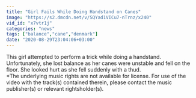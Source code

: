 ```yaml
---
title: "Girl Fails While Doing Handstand on Canes"
image: "https://s2.dmcdn.net/v/SQYad1VICu7-nTrnz/x240"
vid_id: "x7vtr1j"
categories: "news"
tags: ["balance","cane","denmark"]
date: "2020-08-29T23:04:06+03:00"
---
```

This girl attempted to perform a trick while doing a handstand. Unfortunately, she lost balance as her canes were unstable and fell on the floor. She looked hurt as she fell suddenly with a thud.  <br>*The underlying music rights are not available for license. For use of the video with the track(s) contained therein, please contact the music publisher(s) or relevant rightsholder(s).
